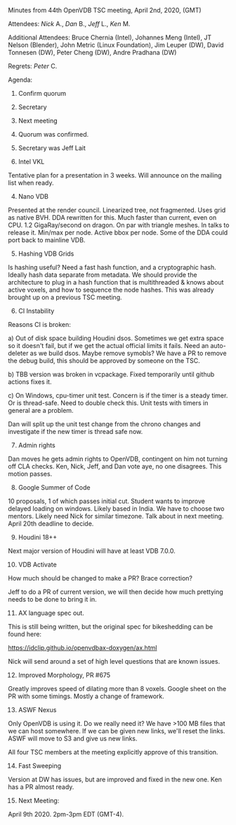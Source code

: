 Minutes from 44th OpenVDB TSC meeting, April 2nd, 2020, (GMT)

Attendees: *Nick* A., *Dan* B., *Jeff* L., *Ken* M.

Additional Attendees: Bruce Chernia (Intel), Johannes Meng (Intel), JT Nelson (Blender), John Metric (Linux Foundation), Jim Leuper (DW), David Tonnesen (DW), Peter Cheng (DW), Andre Pradhana (DW)

Regrets: *Peter* C.

Agenda:

1) Confirm quorum
2) Secretary
10) Next meeting

1) Quorum was confirmed.

2) Secretary was Jeff Lait

3) Intel VKL

Tentative plan for a presentation in 3 weeks.  Will announce on the mailing
list when ready.

4) Nano VDB

Presented at the render council.  Linearized tree, not fragmented.  Uses grid
as native BVH.  DDA rewritten for this.  Much faster than current, even on CPU.
1.2 GigaRay/second on dragon. On par with triangle meshes.  In talks to release
it.  Min/max per node.  Active bbox per node.  Some of the DDA could port back
to mainline VDB.

5) Hashing VDB Grids

Is hashing useful?  Need a fast hash function, and a cryptographic hash.
Ideally hash data separate from metadata.  We should provide the architecture
to plug in a hash function that is multithreaded & knows about active voxels,
and how to sequence the node hashes.  This was already brought up on a
previous TSC meeting.

6) CI Instability

Reasons CI is broken:

a) Out of disk space building Houdini dsos.  Sometimes we get extra space so it doesn't fail, but if we get the actual official limits it fails.  Need an auto-deleter as we build dsos.  Maybe remove symobls?  We have a PR to remove the debug build, this should be approved by someone on the TSC.

b) TBB version was broken in vcpackage.  Fixed temporarily until github actions fixes it.

c) On Windows, cpu-timer unit test.  Concern is if the timer is a steady timer.  Or is thread-safe.  Need to double check this.  Unit tests with timers in general are a problem.

Dan will split up the unit test change from the chrono changes and investigate if the new timer is thread safe now.

7) Admin rights

Dan moves he gets admin rights to OpenVDB, contingent on him not turning off CLA checks.  Ken, Nick, Jeff, and Dan vote aye, no one disagrees.  This motion passes.

8) Google Summer of Code

10 proposals, 1 of which passes initial cut.  Student wants to improve delayed loading on windows.  Likely based in India.  We have to choose two mentors.  Likely need Nick for similar timezone.  Talk about in next meeting.  April 20th deadline to decide.

9) Houdini 18++

Next major version of Houdini will have at least VDB 7.0.0.

10) VDB Activate

How much should be changed to make a PR?  Brace correction?

Jeff to do a PR of current version, we will then decide how much
prettying needs to be done to bring it in.

11) AX language spec out.

This is still being written, but the original spec for bikeshedding
can be found here:

https://idclip.github.io/openvdbax-doxygen/ax.html

Nick will send around a set of high level questions that are known issues.

12) Improved Morphology, PR #675

Greatly improves speed of dilating more than 8 voxels.  Google sheet on the PR with some timings. Mostly a change of framework.

13) ASWF Nexus

Only OpenVDB is using it.   Do we really need it?  We have >100 MB files that we can host somewhere.  If we can be given new links, we'll reset the links.  ASWF will move to S3 and give us new links.

All four TSC members at the meeting explicitly approve of this transition.

14) Fast Sweeping

Version at DW has issues, but are improved and fixed in the new one.  Ken has a PR almost ready.

15) Next Meeting:

April 9th 2020. 2pm-3pm EDT (GMT-4).

